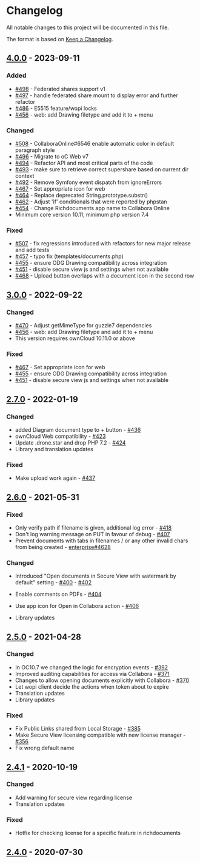 # Changelog

All notable changes to this project will be documented in this file.

The format is based on [Keep a Changelog](http://keepachangelog.com/en/1.0.0/).

## [4.0.0] - 2023-09-11

### Added

- [#498](https://github.com/owncloud/richdocuments/pull/498) - Federated shares support v1
- [#497](https://github.com/owncloud/richdocuments/pull/497) - handle federated share mount to display error and further refactor
- [#486](https://github.com/owncloud/richdocuments/pull/486) - E5515 feature/wopi locks
- [#456](https://github.com/owncloud/richdocuments/pull/456) - web: add Drawing filetype and add it to + menu

### Changed

- [#508](https://github.com/owncloud/richdocuments/pull/508) - CollaboraOnline#6546 enable automatic color in default paragraph style
- [#496](https://github.com/owncloud/richdocuments/pull/496) - Migrate to oC Web v7
- [#494](https://github.com/owncloud/richdocuments/pull/494) - Refactor API and most critical parts of the code
- [#493](https://github.com/owncloud/richdocuments/pull/493) - make sure to retrieve correct supershare based on current dir context
- [#492](https://github.com/owncloud/richdocuments/pull/492) - Remove Symfony event dispatch from ignoreErrors
- [#467](https://github.com/owncloud/richdocuments/pull/467) - Set appropriate icon for web
- [#464](https://github.com/owncloud/richdocuments/pull/464) - Replace deprecated String.prototype.substr()
- [#462](https://github.com/owncloud/richdocuments/pull/462) - Adjust 'if' conditionals that were reported by phpstan
- [#454](https://github.com/owncloud/richdocuments/pull/454) - Change Richdocuments app name to Collabora Online
- Minimum core version 10.11, minimum php version 7.4

### Fixed

- [#507](https://github.com/owncloud/richdocuments/pull/507) - fix regressions introduced with refactors for new major release and add tests
- [#457](https://github.com/owncloud/richdocuments/pull/457) - typo fix (templates/documents.php)
- [#455](https://github.com/owncloud/richdocuments/pull/455) - ensure ODG Drawing compatibility across integration
- [#451](https://github.com/owncloud/richdocuments/pull/451) - disable secure view js and settings when not available
- [#468](https://github.com/owncloud/richdocuments/pull/468) - Upload button overlaps with a document icon in the second row


## [3.0.0] - 2022-09-22

### Changed

- [#470](https://github.com/owncloud/richdocuments/pull/470) - Adjust getMimeType for guzzle7 dependencies
- [#456](https://github.com/owncloud/richdocuments/pull/456) - web: add Drawing filetype and add it to + menu
- This version requires ownCloud 10.11.0 or above

### Fixed

- [#467](https://github.com/owncloud/richdocuments/pull/467) - Set appropriate icon for web
- [#455](https://github.com/owncloud/richdocuments/pull/455) - ensure ODG Drawing compatibility across integration
- [#451](https://github.com/owncloud/richdocuments/pull/451) - disable secure view js and settings when not available


## [2.7.0] - 2022-01-19

### Changed

- added Diagram document type to + button - [#436](https://github.com/owncloud/richdocuments/pull/436)
- ownCloud Web compatibility - [#423](https://github.com/owncloud/richdocuments/pull/423)
- Update .drone.star and drop PHP 7.2 - [#424](https://github.com/owncloud/richdocuments/pull/424)
- Library and translation updates

### Fixed

- Make upload work again - [#437](https://github.com/owncloud/richdocuments/pull/437)

## [2.6.0] - 2021-05-31

### Fixed

- Only verify path if filename is given, additional log error - [#418](https://github.com/owncloud/richdocuments/pull/418)
- Don't log warning message on PUT in favour of debug - [#407](https://github.com/owncloud/richdocuments/pull/407)
- Prevent documents with tabs in filenames / or any other invalid chars from being created - [enterprise#4628](https://github.com/owncloud/enterprise/issues/4628)

### Changed

- Introduced "Open documents in Secure View with watermark by default" setting - [#400](https://github.com/owncloud/richdocuments/pull/400) - [#402](https://github.com/owncloud/richdocuments/pull/402)
- Enable comments on PDFs - [#404](https://github.com/owncloud/richdocuments/pull/404)
- Use app icon for Open in Collabora action - [#406](https://github.com/owncloud/richdocuments/pull/406)


- Library updates


## [2.5.0] - 2021-04-28

### Changed

- In OC10.7 we changed the logic for encryption events -  [#392](https://github.com/owncloud/richdocuments/pull/392)
- Improved auditing capabilities for access via Collabora - [#371](https://github.com/owncloud/richdocuments/pull/371)
- Changes to allow opening documents explicitly with Collabora - [#370](https://github.com/owncloud/richdocuments/pull/370)
- Let wopi client decide the actions when token about to expire
- Translation updates
- Library updates

### Fixed
- Fix Public Links shared from Local Storage - [#385](https://github.com/owncloud/richdocuments/pull/385)
- Make Secure View licensing compatible with new license manager - [#356](https://github.com/owncloud/richdocuments/pull/356)
- Fix wrong default name


## [2.4.1] - 2020-10-19

### Changed
- Add warning for secure view regarding license
- Translation updates

### Fixed
- Hotfix for checking license for a specific feature in richdocuments


## [2.4.0] - 2020-07-30


[Unreleased]: https://github.com/owncloud/richdocuments/compare/v4.0.0...master
[4.0.0]: https://github.com/owncloud/richdocuments/compare/v3.0.1...v4.0.0
[3.0.1]: https://github.com/owncloud/richdocuments/compare/v3.0.0...v3.0.1
[3.0.0]: https://github.com/owncloud/richdocuments/compare/v2.7.0...v3.0.0
[2.7.0]: https://github.com/owncloud/richdocuments/compare/v2.6.0...v2.7.0
[2.6.0]: https://github.com/owncloud/richdocuments/compare/v2.5.0...v2.6.0
[2.5.0]: https://github.com/owncloud/richdocuments/compare/v2.4.1...v2.5.0
[2.4.1]: https://github.com/owncloud/richdocuments/compare/v2.4.0...v2.4.1
[2.4.0]: https://github.com/owncloud/richdocuments/compare/v2.2.0...v2.4.0

